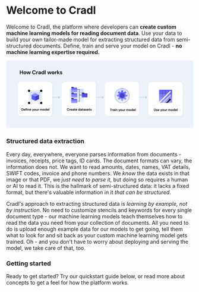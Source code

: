# Welcome to Cradl

Welcome to Cradl, the platform where developers can **create custom machine learning models for reading document data**. Use your data to build your own tailor-made model for extracting structured data from semi-structured documents. Define, train and serve your model on Cradl - **no machine learning expertise required.**

![](.gitbook/assets/image-2-.png)

### Structured data extraction

Every day, everywhere, everyone parses information from documents - invoices, receipts, price tags, ID cards. The document formats can vary, the information does not. We want to read amounts, dates, names, VAT details, SWIFT codes, invoice and phone numbers. We _know_ the data exists in that image or that PDF, we _just need to parse it_, but doing so requires a human or AI to read it. This is the hallmark of semi-structured data: it lacks a fixed format, but there's valuable information in it _that can be structured_.

Cradl's approach to extracting structured data is _learning by example, not by instruction_. No need to customize stencils and keywords for every single document type - our machine learning models teach themselves how to read the data you need from your collection of documents. All you need to do is upload enough example data for our models to get going, tell them what to look for and sit back as your custom machine learning model gets trained. Oh - and you don't have to worry about deploying and serving the model, we take care of that, too.

### Getting started

Ready to get started? Try our quickstart guide below, or read more about concepts to get a feel for how the platform works.





